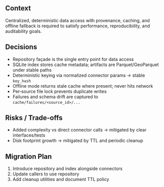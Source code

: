 ## Context

Centralized, deterministic data access with provenance, caching, and offline fallback is required to satisfy performance, reproducibility, and auditability goals.

## Decisions

- Repository façade is the single entry point for data access
- SQLite index stores cache metadata; artifacts are Parquet/GeoParquet under stable paths
- Deterministic keying via normalized connector params → stable `key_hash`
- Offline mode returns stale cache where present; never hits network
- Per‑source file lock prevents duplicate writes
- Failures and schema drift are captured to `cache/failures/<source_id>/...`

## Risks / Trade‑offs

- Added complexity vs direct connector calls → mitigated by clear interfaces/tests
- Disk footprint growth → mitigated by TTL and periodic cleanup

## Migration Plan

1. Introduce repository and index alongside connectors
2. Update callers to use repository
3. Add cleanup utilities and document TTL policy
